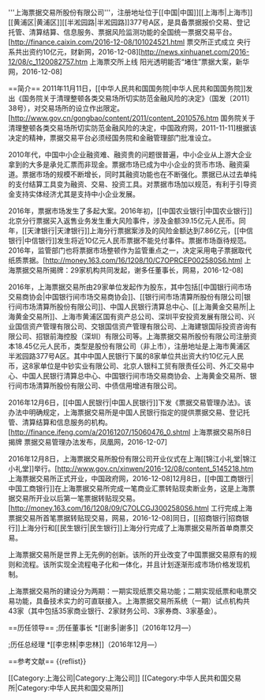 '''上海票据交易所股份有限公司'''，注册地址位于[[中国|中国]][[上海市|上海市]][[黄浦区|黄浦区]][[半淞园路|半淞园路]]377号A区，是具备票据报价交易、登记托管、清算结算、信息服务、票据风险监测功能的全国统一票据交易平台。<ref name=caixin>[http://finance.caixin.com/2016-12-08/101024521.html 票交所正式成立 央行系共出资约10亿元，财新网，2016-12-08]</ref><ref name=xinhua>[http://news.xinhuanet.com/2016-12/08/c_1120082757.htm 上海票交所上线 阳光透明能否“堵住”票据大案，新华网，2016-12-08]</ref>

==简介==
2011年11月11日，[[中华人民共和国国务院|中华人民共和国国务院]]发出《国务院关于清理整顿各类交易场所切实防范金融风险的决定》（国发〔2011〕38号），对交易场所的设立作出限定。<ref>[http://www.gov.cn/gongbao/content/2011/content_2010576.htm 国务院关于清理整顿各类交易场所切实防范金融风险的决定，中国政府网，2011-11-11]</ref>根据该决定的精神，票据交易平台必须经国务院和金融管理部门批准设立。<ref name=caixin/><ref name=xinhua/>

2010年代，中国中小企业融资难、融资贵的问题很普遍，中小企业从上游大企业拿到的大多是承兑汇票而非现金。票据市场已成为中小企业的货币市场、融资渠道。票据市场的规模不断增长，同时其融资功能也在不断强化。票据已从过去单纯的支付结算工具变为融资、交易、投资工具。对票据市场加以规范，有利于引导资金支持实体经济尤其是支持中小企业发展。<ref name=xinhua/>

2016年，票据市场发生了多起大案。2016年初，[[中国农业银行|中国农业银行]]北京分行票据买入返售业务发生重大风险事件，涉及金额39.15亿元人民币。同年，[[天津银行|天津银行]]上海分行票据案涉及的风险金额达到7.86亿元，[[中信银行|中信银行]]发生将近10亿元人民币票据不能兑付事件。票据市场亟待规范。<ref name=xinhua/>2016年，监管部门也将票据市场整顿作为监管重点之一，决定采用电子票据取代纸质票据。<ref name=faqi>[http://money.163.com/16/1208/10/C7OPRCEP002580S6.html 上海票据交易所揭牌：29家机构共同发起，谢多任董事长，网易，2016-12-08]</ref>

2016年，上海票据交易所由29家单位发起作为股东，其中包括[[中国银行间市场交易商协会|中国银行间市场交易商协会]]、[[银行间市场清算所股份有限公司|银行间市场清算所股份有限公司]]、中国人民银行清算总中心、[[上海黄金交易所|上海黄金交易所]]、上海市黄浦区国有资产总公司、深圳平安投资发展有限公司、兴业国信资产管理有限公司、交银国信资产管理有限公司、上海建银国际投资咨询有限公司、招银前海控股（深圳）有限公司等。上海票据交易所股份有限公司注册资本18.45亿元人民币，类型是股份有限公司（非上市），注册地址是上海市黄浦区半淞园路377号A区。<ref name=faqi/>其中中国人民银行下属的8家单位共出资大约10亿元人民币，这8家单位是中钞实业有限公司、北京人银科工贸有限责任公司、外汇交易中心、中国人民银行清算总中心、中国银行间市场交易商协会、上海黄金交易所、银行间市场清算所股份有限公司、中债信用增进有限公司。<ref name=caixin/>

2016年12月6日，[[中国人民银行|中国人民银行]]下发《票据交易管理办法》。该办法中明确规定，上海票据交易所是中国人民银行指定的提供票据交易、登记托管、清算结算和信息服务的机构。<ref>[http://finance.ifeng.com/a/20161207/15060476_0.shtml 上海票据交易所8日揭牌 票据交易管理办法发布，凤凰网，2016-12-07]</ref>

2016年12月8日，上海票据交易所股份有限公司开业仪式在上海[[锦江小礼堂|锦江小礼堂]]举行。<ref>[http://www.gov.cn/xinwen/2016-12/08/content_5145218.htm 上海票据交易所正式开业，中国政府网，2016-12-08]</ref>12月8日，[[中国工商银行|中国工商银行]]在上海票据交易所完成一笔商业汇票转贴现卖断业务，这是上海票据交易所开业以后第一笔票据转贴现交易。<ref>[http://money.163.com/16/1208/09/C7OLCGJ3002580S6.html 工行完成上海票据交易所首笔票据转贴现交易，网易，2016-12-08]</ref>同日，[[招商银行|招商银行]]上海分行和[[民生银行|民生银行]]上海分行完成了上海票据交易所首单商票交易。<ref name=caixin/>

上海票据交易所是世界上无先例的创新。<ref name=caixin/>该所的开业改变了中国票据交易原有的规则和流程。该所实现全流程电子化和一体化，并且计划逐渐形成市场价格发现机制。<ref name=xinhua/>

上海票据交易所的建设分为两期：一期实现纸票交易功能；二期实现纸票和电票交易功能，具备技术实力的可直联接入。上海票据交易所系统（一期）试点机构共43家（其中包括35家商业银行、2家财务公司、3家券商、3家基金）。<ref name=faqi/>

==历任领导==
;历任董事长
*[[谢多|谢多]]（2016年12月—）<ref name=caixin/>

;历任总经理
*[[李忠林|李忠林]]（2016年12月—）<ref name=caixin/>

==参考文献==
{{reflist}}

[[Category:上海公司|Category:上海公司]]
[[Category:中华人民共和国交易所|Category:中华人民共和国交易所]]